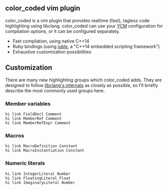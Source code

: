 color_coded vim plugin
---
color_coded is a vim plugin that provides realtime (fast), tagless code highlighting using libclang. color_coded can use your [YCM](https://github.com/Valloric/YouCompleteMe) configuration for compilation options, or it can be configured separately.

  * Fast compilation, using native C++14
  * Ruby bindings (using [juble](https://github.com/jeaye/juble), a "C++14 embedded scripting framework")
  * Exhaustive customization possibilities

## Customization
There are many new highlighting groups which color_coded adds. They are designed to follow [libclang's internals](http://clang.llvm.org/doxygen/group__CINDEX.html#gaaccc432245b4cd9f2d470913f9ef0013) as closely as possible, so I'll briefly describe the most commonly used groups here.

### Member variables
```viml
hi link FieldDecl Comment
hi link MemberRef Comment
hi link MemberRefExpr Comment
```

### Macros
```viml
hi link MacroDefinition Constant
hi link MacroInstantiation Constant
```

### Numeric literals
```viml
hi link IntegerLiteral Number
hi link FloatingLiteral Float
hi link ImaginaryLiteral Number
```

